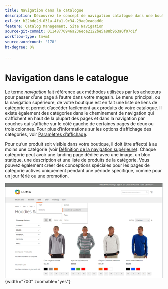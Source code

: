 ```yaml
---
title: Navigation dans le catalogue
description: Découvrez le concept de navigation catalogue dans une boutique web.
exl-id: b22bde2d-031a-4fa1-9c34-29ae9eadad6c
feature: Catalog Management, Site Navigation
source-git-commit: 01148770946a236ece2122be5a88b963a0f07d1f
workflow-type: tm+mt
source-wordcount: '178'
ht-degree: 0%

---
```


# Navigation dans le catalogue

Le terme _navigation_ fait référence aux méthodes utilisées par les acheteurs pour passer d’une page à l’autre dans votre magasin. Le menu principal, ou la navigation supérieure, de votre boutique est en fait une liste de liens de catégorie et permet d’accéder facilement aux produits de votre catalogue. Il existe également des catégories dans le cheminement de navigation qui s’affichent en haut de la plupart des pages et dans la navigation par couches qui s’affiche sur le côté gauche de certaines pages de deux ou trois colonnes. Pour plus d’informations sur les options d’affichage des catégories, voir [Paramètres d’affichage](categories-display-settings.md).

Pour qu’un produit soit visible dans votre boutique, il doit être affecté à au moins une catégorie (voir [Définition de la navigation supérieure](navigation-top.md)). Chaque catégorie peut avoir une landing page dédiée avec une image, un bloc statique, une description et une liste de produits de la catégorie. Vous pouvez également créer des conceptions spéciales pour les pages de catégorie actives uniquement pendant une période spécifique, comme pour un jour férié ou une promotion.

![Navigation catalogue sur le storefront](./assets/storefront-menu-levels.png){width="700" zoomable="yes"}
